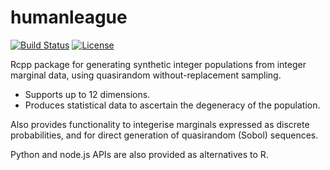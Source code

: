 # humanleague

[![Build Status](https://travis-ci.org/virgesmith/humanleague.png?branch=master)](https://travis-ci.org/CatchDat/humanleague)
[![License](http://img.shields.io/badge/license-GPL%20%28%3E=%202%29-brightgreen.svg?style=flat)](http://www.gnu.org/licenses/gpl-3.0.html) 

Rcpp package for generating synthetic integer populations from integer marginal data, using quasirandom without-replacement sampling. 

- Supports up to 12 dimensions.
- Produces statistical data to ascertain the degeneracy of the population.

Also provides functionality to integerise marginals expressed as discrete probabilities, and for direct generation of quasirandom (Sobol) sequences.

Python and node.js APIs are also provided as alternatives to R. 
